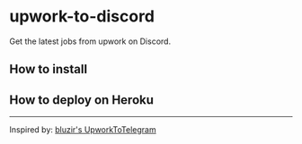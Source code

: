 # upwork-to-discord
Get the latest jobs from upwork on Discord.

## How to install

## How to deploy on Heroku



---
Inspired by: [bluzir's UpworkToTelegram](https://github.com/bluzir/UpworkToTelegram)
